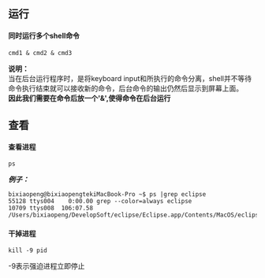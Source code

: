 ## 运行
#### 同时运行多个shell命令



`cmd1 & cmd2 & cmd3`

**说明：** <br/>
当在后台运行程序时，是将keyboard input和所执行的命令分离，shell并不等待命令执行结束就可以接收新的命令，后台命令的输出仍然后显示到屏幕上面。<br/>
**因此我们需要在命令后放一个'&',使得命令在后台运行**







## 查看
#### 查看进程

`ps`

***例子：***

```
bixiaopeng@bixiaopengtekiMacBook-Pro ~$ ps |grep eclipse
55128 ttys004    0:00.00 grep --color=always eclipse
10709 ttys008  106:07.58 /Users/bixiaopeng/DevelopSoft/eclipse/Eclipse.app/Contents/MacOS/eclipse
```


#### 干掉进程

`kill -9 pid`

-9表示强迫进程立即停止




